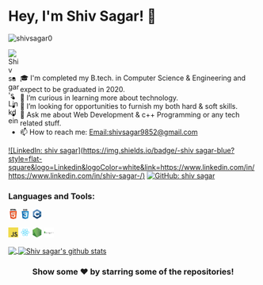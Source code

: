  # Hey, I'm Shiv Sagar! 👋

<p align="left"> <img src="https://komarev.com/ghpvc/?username=shivsagar0l&label=Views&color=blue&style=plastic" alt="shivsagar0" /> </p>

<!-- <a href="https://twitter.com/shiv sagarl">
  <img align="left" alt="Shiv Sagar's Twitter" width="22px" src="https://cdn.jsdelivr.net/npm/simple-icons@v3/icons/twitter.svg" />
</a> -->
<a href="https://www.linkedin.com/in/shiv-sagar-15b315134/">
  <img align="left" alt="Shiv sagar's Linkdein" width="22px" src="https://cdn.jsdelivr.net/npm/simple-icons@v3/icons/linkedin.svg" />
</a>
<!-- <a href="https://instagram.com/shiv_sagar_ss?igshid=YmMyMTA2M2Y=en">
  <img align="left" alt="Shiv Sagar's Instagram" width="22px" src="https://cdn.jsdelivr.net/npm/simple-icons@v3/icons/instagram.svg" />
</a> -->
<!-- <a href="https://www.facebook.com/profile.php?id=100014519415832">
  <img align="left" alt="Shiv Sagar's Facebook" width="22px" src="https://cdn.jsdelivr.net/npm/simple-icons@v3/icons/facebook.svg" />
</a> -->


<br/>
<br/>


- 🎓 I'm completed my B.tech. in Computer Science & Engineering and expect to be graduated in 2020.
- 🌱 I’m curious in learning more about technology.
- 🤔 I’m looking for opportunities to furnish my both hard & soft skills.
- 💬 Ask me about Web Development & c++ Programming or any tech related stuff.
- 📫 How to reach me: [Email:shivsagar9852@gmail.com](mailto:shivsagar9852@gmail.com)




[![LinkedIn: shiv sagar](https://img.shields.io/badge/-shiv sagar-blue?style=flat-square&logo=Linkedin&logoColor=white&link=https://www.linkedin.com/in/https://www.linkedin.com/in/shiv-sagar-/)]( https://www.linkedin.com/in/https://www.linkedin.com/in/shiv-sagar-15b315134)
[![GitHub: shiv sagar](https://img.shields.io/github/followers/shivsagar0?label=follow&style=social)](https://github.com/shivsagar0)


### Languages and Tools:

<code><img height="20" src="https://raw.githubusercontent.com/github/explore/80688e429a7d4ef2fca1e82350fe8e3517d3494d/topics/html/html.png"></code>
<code><img height="20" src="https://raw.githubusercontent.com/github/explore/80688e429a7d4ef2fca1e82350fe8e3517d3494d/topics/css/css.png"></code>
<code><img height="20" src="https://raw.githubusercontent.com/github/explore/80688e429a7d4ef2fca1e82350fe8e3517d3494d/topics/cpp/cpp.png"></code>
<!-- <code><img height="20" src="https://raw.githubusercontent.com/github/explore/80688e429a7d4ef2fca1e82350fe8e3517d3494d/topics/python/python.png"></code> -->
<!-- <code><img height="20" src="https://raw.githubusercontent.com/github/explore/80688e429a7d4ef2fca1e82350fe8e3517d3494d/topics/android/android.png"></code> -->
<code><img height="20" src="https://raw.githubusercontent.com/github/explore/80688e429a7d4ef2fca1e82350fe8e3517d3494d/topics/javascript/javascript.png"></code>
<code><img height="20" src="https://raw.githubusercontent.com/github/explore/80688e429a7d4ef2fca1e82350fe8e3517d3494d/topics/react/react.png"></code>
<code><img height="20" src="https://raw.githubusercontent.com/github/explore/80688e429a7d4ef2fca1e82350fe8e3517d3494d/topics/nodejs/nodejs.png"></code>
<code><img height="20" src="https://raw.githubusercontent.com/github/explore/80688e429a7d4ef2fca1e82350fe8e3517d3494d/topics/mongodb/mongodb.png"></code>

<a href="https://github.com/shivsagar0">
  <img align="center" src="https://github-readme-stats.vercel.app/api/top-langs/?username=shivsagar0&theme=dark&hide_langs_below=1" />
</a>
<a href="https://github.com/shivsagar0">
 <img align="center" src="https://github-readme-stats.vercel.app/api?username=shivsagar0&show_icons=true&theme=dark&line_height=27" alt="Shiv sagar's github stats"/>
</a>


<div align="center">

### Show some ❤️ by starring some of the repositories!

</div>
